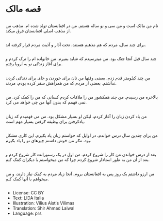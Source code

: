 # قصه مالک

##
نام من مالک است و من سی و نو ساله هستم. من در افغانستان تولد شده ام. مذهب من از مذهب اصلی افغانستان فرق ميکند.

##
برای چند سال، مردم که هم مذهبم هستند، تحت آذار و آذيت مردم قرار ګرفته اند.

##
چند سال قبل آنجا جنګ بود. من ميترسيدم که شايد بميرم. من خانواده ام را ترک کردم و برای آغاز زندګی نو به اروپا رفتم.

##
من چند کيلومتر قدم زدم. بعضی وقتها من نان برای خوردن و جای برای ذندګی کردن نداشتم. بعضی از مردم که من همراهش سفر کرده بودم، مردند.

##
بالاخره من رسيدم. من چند همکشور من را ملاقات کردم کسانی که من را کمک کرد. من نمی فهمم که بدون آنها من چی خواهد می کرد.

##
من ياد کردن زبان را آغاز کردم، ليکن او بسيار مشکل بود. من می فهميدم که زبان ياد‌کرفتن برای وظیفه ګرفتن بسيار مهم است.

##
من برای چندين سال درس خواندم، در اوايل که خواستم زبان ياد بګيرم. اين کاری مشکل بود، مګر من خوش داشتم چيزهای نو را ياد بګيرم.

##
بعد از درس خواندن من کار را شروع کردم. من اول در یک رستورانت کار شروع کردم و بعد از آن من به طور استادار شروع کردم چرا که من ميخواستم با ديګران کمک کنم.

##
من ارزو داشتم یک روز پس به افغانستان بروم. آنجا زياد‌ مردم به کمک نياز دارند، و من ميخواهم با آنها کمک کنم.

##
* License: CC BY
* Text: LIDA Italia
* Illustration: Vilius Aistis Vilimas
* Translation: Shir Ahmad Laiwal
* Language: prs
